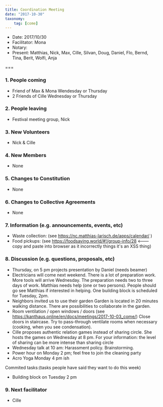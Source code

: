 ```yaml
---
title: Coordination Meeting
date: "2017-10-30"
taxonomy:
    tag: [come]
---
```


- Date: 2017/10/30
- Facilitator: Mona
- Notary:
- Present: Matthias, Nick, Max, Cille, Silvan, Doug, Daniel, Flo, Bernd, Tina, Berit, Wolfi, Anja

===

### 1. People coming
- Friend of Max & Mona Wendesday or Thursday
- 2 Friends of Cille Wednesday or Thursday

### 2. People leaving
- Festival meeting group, Nick

### 3. New Volunteers
- Nick & Cille

### 4. New Members
- None

### 5. Changes to Constitution
- None

### 6. Changes to Collective Agreements
- None

### 7. Information (e.g. announcements, events, etc)
- Waste collection: (see https://nc.matthias-larisch.de/apps/calendar/ )
- Food pickups: (see https://foodsaving.world/#!/group-info/28 <--- copy and paste into browser as it incorrectly things it's an XSS thing)

### 8. Discussion (e.g. questions, proposals, etc)
- Thursday, on 5 pm projects presentation by Daniel (needs beamer)
- Electricians will come next weekend. There is a lot of preparation work. More tools will arrive Wednesday.
The preparation needs two to three days of work. Matthias needs help (one or two persons). People should go see Matthias if interested in helping.
One building block is scheduled for Tuesday, 2pm.
- Neighbors invited us to use their garden
Garden is located in 20 minutes walking distance. There are possibilities to collaborate in the garden.
- Room ventilation / open windows / doors (see https://kanthaus.online/en/docs/meetings/2017-10-03_come/)
Close doors in staircase. Try to pass-through ventilate rooms when necessary (cooking, when you see condensation).
- Cille proposes authentic relation games instead of sharing circle. She hosts the games on Wednesday at 8 pm. For your information: the level of sharing can be more intense than sharing circle
- Wednesday talk at 10 am: Harassment policy. Brainstorming.
- Power hour on Monday 2 pm; feel free to join the cleaning party
- Acro Yoga Monday 4 pm ish

Commited tasks:(tasks people have said they want to do this week)
- Building block on Tuesday 2 pm


### 9. Next facilitator
- Cille
